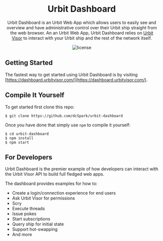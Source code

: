 <h1 align="center">
  Urbit Dashboard
</h1>
<p align="center">Urbit Dashboard is an Urbit Web App which allows users to easily see and overview and have administrative control over their Urbit ship straight from the web browser. An an Urbit Web App, Urbit Dashboard relies on <a href = "https://github.com/dcSpark/urbit-visor">Urbit Visor</a> to interact with your Urbit ship and the rest of the network itself. </p>

<p align="center"><img src="https://img.shields.io/badge/license-mit-blue?style=for-the-badge&logo=none" alt="license" /></p>

## Getting Started

The fastest way to get started using Urbit Dashboard is by visiting [https://dashboard.urbitvisor.com/](https://dashboard.urbitvisor.com/).

## Compile It Yourself

To get started first clone this repo:

```
$ git clone https://github.com/dcSpark/urbit-dashboard
```

Once you have done that simply use `npm` to compile it yourself:

```
$ cd urbit-dashboard
$ npm install
$ npm start
```

## For Developers

Urbit Dashboard is the premier example of how developers can interact with the Urbit Visor API to build full fledged web apps.

The dashboard provides examples for how to:

- Create a login/connection experience for end users
- Ask Urbit Visor for permissions
- Scry
- Execute threads
- Issue pokes
- Start subscriptions
- Query ship for initial state
- Support hot-swapping
- And more

